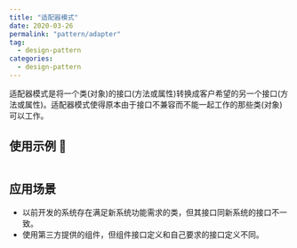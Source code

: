 ```yaml
---
title: "适配器模式"
date: 2020-03-26
permalink: "pattern/adapter"
tag:
  - design-pattern
categories:
  - design-pattern
---
```


适配器模式是将一个类(对象)的接口(方法或属性)转换成客户希望的另一个接口(方法或属性)。适配器模式使得原本由于接口不兼容而不能一起工作的那些类(对象)可以工作。

## 使用示例 🌰

```js

```

## 应用场景

- 以前开发的系统存在满足新系统功能需求的类，但其接口同新系统的接口不一致。
- 使用第三方提供的组件，但组件接口定义和自己要求的接口定义不同。
